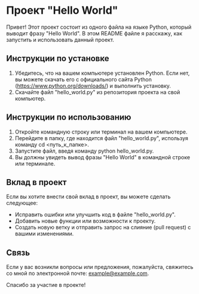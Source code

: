 # Проект "Hello World"

Привет! Этот проект состоит из одного файла на языке Python, который выводит фразу "Hello World". В этом README файле я расскажу, как запустить и использовать данный проект.

## Инструкции по установке

1. Убедитесь, что на вашем компьютере установлен Python. Если нет, вы можете скачать его с официального сайта Python (https://www.python.org/downloads/) и выполнить установку.
2. Скачайте файл "hello_world.py" из репозитория проекта на свой компьютер.

## Инструкции по использованию

1. Откройте командную строку или терминал на вашем компьютере.
2. Перейдите в папку, где находится файл "hello_world.py", используя команду cd <путь_к_папке>.
3. Запустите файл, введя команду python hello_world.py.
4. Вы должны увидеть вывод фразы "Hello World" в командной строке или терминале.

## Вклад в проект

Если вы хотите внести свой вклад в проект, вы можете сделать следующее:

- Исправить ошибки или улучшить код в файле "hello_world.py".
- Добавить новые функции или возможности к проекту.
- Создать новую ветку и отправить запрос на слияние (pull request) с вашими изменениями.

## Связь

Если у вас возникли вопросы или предложения, пожалуйста, свяжитесь со мной по электронной почте: example@example.com.

Спасибо за участие в проекте!